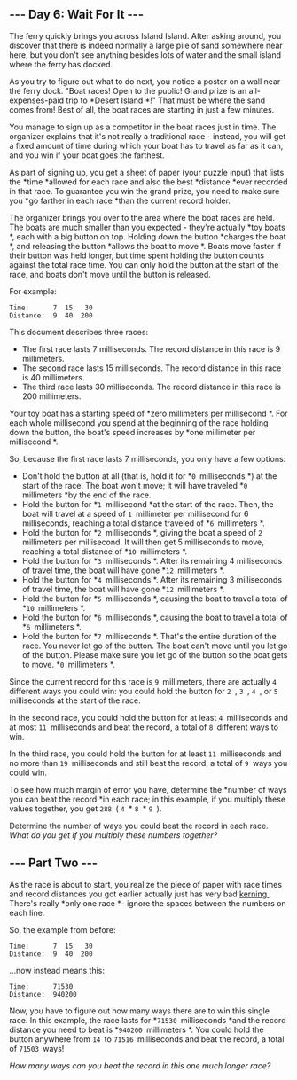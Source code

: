 ## --- Day 6: Wait For It ---

The ferry quickly brings you across Island Island. After asking around, you discover that there is indeed normally a large pile of sand somewhere near here, but you don't see anything besides lots of water and the small island where the ferry has docked.

As you try to figure out what to do next, you notice a poster on a wall near the ferry dock. "Boat races! Open to the public! Grand prize is an all-expenses-paid trip to *Desert Island *!" That must be where the sand comes from! Best of all, the boat races are starting in just a few minutes.

You manage to sign up as a competitor in the boat races just in time. The organizer explains that it's not really a traditional race - instead, you will get a fixed amount of time during which your boat has to travel as far as it can, and you win if your boat goes the farthest.

As part of signing up, you get a sheet of paper (your puzzle input) that lists the *time *allowed for each race and also the best *distance *ever recorded in that race. To guarantee you win the grand prize, you need to make sure you *go farther in each race *than the current record holder.

The organizer brings you over to the area where the boat races are held. The boats are much smaller than you expected - they're actually *toy boats *, each with a big button on top. Holding down the button *charges the boat *, and releasing the button *allows the boat to move *. Boats move faster if their button was held longer, but time spent holding the button counts against the total race time. You can only hold the button at the start of the race, and boats don't move until the button is released.

For example:

```
Time:      7  15   30
Distance:  9  40  200
```

This document describes three races:

*   The first race lasts 7 milliseconds. The record distance in this race is 9 millimeters.
*   The second race lasts 15 milliseconds. The record distance in this race is 40 millimeters.
*   The third race lasts 30 milliseconds. The record distance in this race is 200 millimeters.

Your toy boat has a starting speed of *zero millimeters per millisecond *. For each whole millisecond you spend at the beginning of the race holding down the button, the boat's speed increases by *one millimeter per millisecond *.

So, because the first race lasts 7 milliseconds, you only have a few options:

*   Don't hold the button at all (that is, hold it for *`0 `milliseconds *) at the start of the race. The boat won't move; it will have traveled *`0 `millimeters *by the end of the race.
*   Hold the button for *`1 `millisecond *at the start of the race. Then, the boat will travel at a speed of `1 `millimeter per millisecond for 6 milliseconds, reaching a total distance traveled of *`6 `millimeters *.
*   Hold the button for *`2 `milliseconds *, giving the boat a speed of `2 `millimeters per millisecond. It will then get 5 milliseconds to move, reaching a total distance of *`10 `millimeters *.
*   Hold the button for *`3 `milliseconds *. After its remaining 4 milliseconds of travel time, the boat will have gone *`12 `millimeters *.
*   Hold the button for *`4 `milliseconds *. After its remaining 3 milliseconds of travel time, the boat will have gone *`12 `millimeters *.
*   Hold the button for *`5 `milliseconds *, causing the boat to travel a total of *`10 `millimeters *.
*   Hold the button for *`6 `milliseconds *, causing the boat to travel a total of *`6 `millimeters *.
*   Hold the button for *`7 `milliseconds *. That's the entire duration of the race. You never let go of the button. The boat can't move until you let go of the button. Please make sure you let go of the button so the boat gets to move. *`0 `millimeters *.

Since the current record for this race is `9 `millimeters, there are actually `4 `different ways you could win: you could hold the button for `2 `, `3 `, `4 `, or `5 `milliseconds at the start of the race.

In the second race, you could hold the button for at least `4 `milliseconds and at most `11 `milliseconds and beat the record, a total of `8 `different ways to win.

In the third race, you could hold the button for at least `11 `milliseconds and no more than `19 `milliseconds and still beat the record, a total of `9 `ways you could win.

To see how much margin of error you have, determine the *number of ways you can beat the record *in each race; in this example, if you multiply these values together, you get `288 `( `4 `\* `8 `\* `9 `).

Determine the number of ways you could beat the record in each race. *What do you get if you multiply these numbers together?*

## --- Part Two ---

As the race is about to start, you realize the piece of paper with race times and record distances you got earlier actually just has very bad [kerning ](https://en.wikipedia.org/wiki/Kerning). There's really *only one race *- ignore the spaces between the numbers on each line.

So, the example from before:

```
Time:      7  15   30
Distance:  9  40  200
```

...now instead means this:

```
Time:      71530
Distance:  940200
```

Now, you have to figure out how many ways there are to win this single race. In this example, the race lasts for *`71530 `milliseconds *and the record distance you need to beat is *`940200 `millimeters *. You could hold the button anywhere from `14 `to `71516 `milliseconds and beat the record, a total of `71503 `ways!

*How many ways can you beat the record in this one much longer race?*
